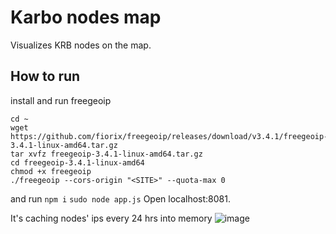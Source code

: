 # Karbo nodes map

Visualizes KRB nodes on the map.

## How to run
install and run freegeoip
```
cd ~
wget https://github.com/fiorix/freegeoip/releases/download/v3.4.1/freegeoip-3.4.1-linux-amd64.tar.gz
tar xvfz freegeoip-3.4.1-linux-amd64.tar.gz
cd freegeoip-3.4.1-linux-amd64
chmod +x freegeoip
./freegeoip --cors-origin "<SITE>" --quota-max 0
```
and run
`npm i`
`sudo node app.js`
Open localhost:8081.

It's caching nodes' ips every 24 hrs into memory 
![image](https://user-images.githubusercontent.com/3770296/43407301-0869e3dc-9427-11e8-91f5-641fce4aa510.png)
